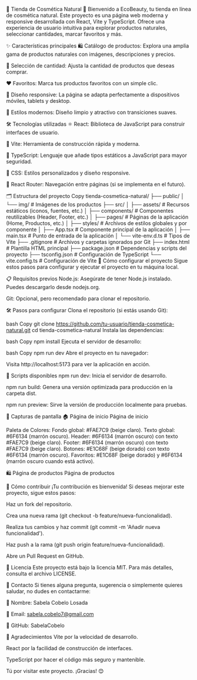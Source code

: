 🌿 Tienda de Cosmética Natural 🌿
Bienvenido a EcoBeauty, tu tienda en línea de cosmética natural. Este proyecto es una página web moderna y responsive desarrollada con React, Vite y TypeScript. Ofrece una experiencia de usuario intuitiva para explorar productos naturales, seleccionar cantidades, marcar favoritos y más.

✨ Características principales
🛍️ Catálogo de productos: Explora una amplia gama de productos naturales con imágenes, descripciones y precios.

🔢 Selección de cantidad: Ajusta la cantidad de productos que deseas comprar.

❤️ Favoritos: Marca tus productos favoritos con un simple clic.

📱 Diseño responsive: La página se adapta perfectamente a dispositivos móviles, tablets y desktop.

🎨 Estilos modernos: Diseño limpio y atractivo con transiciones suaves.

🛠️ Tecnologías utilizadas
⚛️ React: Biblioteca de JavaScript para construir interfaces de usuario.

🚀 Vite: Herramienta de construcción rápida y moderna.

📘 TypeScript: Lenguaje que añade tipos estáticos a JavaScript para mayor seguridad.

🎨 CSS: Estilos personalizados y diseño responsive.

🔗 React Router: Navegación entre páginas (si se implementa en el futuro).

🗂️ Estructura del proyecto
Copy
tienda-cosmetica-natural/
├── public/
│   └── img/                  # Imágenes de los productos
├── src/
│   ├── assets/               # Recursos estáticos (iconos, fuentes, etc.)
│   ├── components/           # Componentes reutilizables (Header, Footer, etc.)
│   ├── pages/                # Páginas de la aplicación (Home, Productos, etc.)
│   ├── styles/               # Archivos de estilos globales y por componente
│   ├── App.tsx               # Componente principal de la aplicación
│   ├── main.tsx              # Punto de entrada de la aplicación
│   └── vite-env.d.ts         # Tipos de Vite
├── .gitignore                # Archivos y carpetas ignorados por Git
├── index.html                # Plantilla HTML principal
├── package.json              # Dependencias y scripts del proyecto
├── tsconfig.json             # Configuración de TypeScript
└── vite.config.ts            # Configuración de Vite
🚀 Cómo configurar el proyecto
Sigue estos pasos para configurar y ejecutar el proyecto en tu máquina local.

📋 Requisitos previos
Node.js: Asegúrate de tener Node.js instalado. Puedes descargarlo desde nodejs.org.

Git: Opcional, pero recomendado para clonar el repositorio.

🛠️ Pasos para configurar
Clona el repositorio (si estás usando Git):

bash
Copy
git clone https://github.com/tu-usuario/tienda-cosmetica-natural.git
cd tienda-cosmetica-natural
Instala las dependencias:

bash
Copy
npm install
Ejecuta el servidor de desarrollo:

bash
Copy
npm run dev
Abre el proyecto en tu navegador:

Visita http://localhost:5173 para ver la aplicación en acción.

📜 Scripts disponibles
npm run dev: Inicia el servidor de desarrollo.

npm run build: Genera una versión optimizada para producción en la carpeta dist.

npm run preview: Sirve la versión de producción localmente para pruebas.

🌟 Capturas de pantalla
🏠 Página de inicio
Página de inicio


Paleta de Colores:
Fondo global: #FAE7C9 (beige claro).
Texto global: #6F6134 (marrón oscuro).
Header: #6F6134 (marrón oscuro) con texto #FAE7C9 (beige claro).
Footer: #6F6134 (marrón oscuro) con texto #FAE7C9 (beige claro).
Botones: #E1C68F (beige dorado) con texto #6F6134 (marrón oscuro).
Favoritos: #E1C68F (beige dorado) y #6F6134 (marrón oscuro cuando está activo).


🛍️ Página de productos
Página de productos

🤝 Cómo contribuir
¡Tu contribución es bienvenida! Si deseas mejorar este proyecto, sigue estos pasos:

Haz un fork del repositorio.

Crea una nueva rama (git checkout -b feature/nueva-funcionalidad).

Realiza tus cambios y haz commit (git commit -m 'Añadir nueva funcionalidad').

Haz push a la rama (git push origin feature/nueva-funcionalidad).

Abre un Pull Request en GitHub.

📄 Licencia
Este proyecto está bajo la licencia MIT. Para más detalles, consulta el archivo LICENSE.

📧 Contacto
Si tienes alguna pregunta, sugerencia o simplemente quieres saludar, no dudes en contactarme:

👤 Nombre: Sabela Cobelo Losada

📧 Email: sabela.cobelo7@gmail.com

🐙 GitHub: SabelaCobelo

🌈 Agradecimientos
Vite por la velocidad de desarrollo.

React por la facilidad de construcción de interfaces.

TypeScript por hacer el código más seguro y mantenible.

Tú por visitar este proyecto. ¡Gracias! 😊